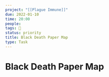 ```yaml
---
project: "[[Plague Immune]]"
due: 2022-01-10
time: 20:00
people:
tags: 🧨
status: priority
title: Black Death Paper Map
type: Task
---
```


# Black Death Paper Map